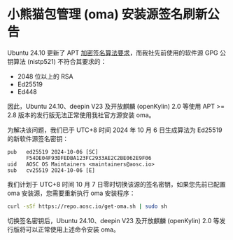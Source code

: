 小熊猫包管理 (oma) 安装源签名刷新公告
===

Ubuntu 24.10 更新了 APT [加密签名算法要求](https://discourse.ubuntu.com/t/new-requirements-for-apt-repository-signing-in-24-04/42854)，而我社先前使用的软件源 GPG 公钥算法 (nistp521) 不符合其要求的：

- 2048 位以上的 RSA
- Ed25519
- Ed448

因此，Ubuntu 24.10、deepin V23 及开放麒麟 (openKylin) 2.0 等使用 APT >= 2.8 版本的发行版无法正常使用我社官方源安装 oma。

为解决该问题，我们已于 UTC+8 时间 2024 年 10 月 6 日生成算法为 Ed25519 的新软件源签名密钥：

```
pub   ed25519 2024-10-06 [SC]
      F54DE04F93DFEDBA123FC2933AE2C2BE062E9F06
uid   AOSC OS Maintainers <maintainers@aosc.io>
sub   cv25519 2024-10-06 [E]
```

我们计划于 UTC+8 时间 10 月 7 日零时切换该源的签名密钥，如果您先前已配置 oma 安装源，您需要重新执行 oma 安装程序：

```bash 
curl -sSf https://repo.aosc.io/get-oma.sh | sudo sh
```

切换签名密钥后，Ubuntu 24.10、deepin V23 及开放麒麟 (openKylin) 2.0 等发行版将可以正常使用上述命令安装 oma。
